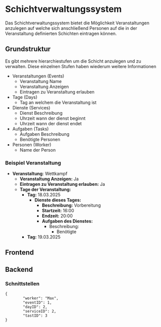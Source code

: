 # Schichtverwaltungssystem
Das Schichtverwaltungssystem bietet die Möglichkeit Veranstaltungen anzulegen auf welche sich anschließend Personen auf die in der Veranstaltung definierten Schichten eintragen können.

## Grundstruktur
Es gibt mehrere hierarchiestufen um die Schicht anzulegen und zu verwalten. Diese einzelnen Stufen haben wiederum weitere Informationen
 - Veranstaltungen (Events)
	 - Veranstaltung Name
	 - Veranstaltung Anzeigen
	 - Eintragen zu Veranstaltung erlauben
 - Tage (Days)
	 - Tag an welchem die Veranstaltung ist
 - Dienste (Services)
	 - Dienst Beschreibung
	 - Uhrzeit wann der dienst beginnt
	 - Uhrzeit wann der dienst endet
 - Aufgaben (Tasks)
	 - Aufgaben Beschreibung
	 - Benötigte Personen
 - Personen (Worker)
	 - Name der Person

### Beispiel Veranstaltung


				





- **Veranstaltung**: Wettkampf
	- **Veranstaltung Anzeigen:** Ja
	- **Eintragen zu Veranstaltung erlauben:** Ja
	- **Tage der Veranstaltung:**
		- **Tag:** 18.03.2025
			- **Dienste dieses Tages:**
				- **Beschreibung:** Vorbereitung
				- **Startzeit:** 16:00
				- **Endzeit:** 20:00
				- **Aufgaben des Dienstes:**
					- Beschreibung:
						- Benötigte
		- **Tag:** 19.03.2025

## Frontend

## Backend

### Schnittstellen

    { 	
    	    "worker": "Max", 	
    	    "eventID": 1, 	
    	    "dayID": 2, 	
    	    "serviceID": 2, 	
    	    "tastID": 3 
    }
